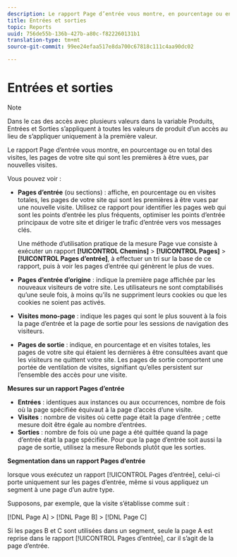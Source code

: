 ```yaml
---
description: Le rapport Page d’entrée vous montre, en pourcentage ou en total des visites, les pages de votre site qui sont les premières à être vues, par nouvelles visites.
title: Entrées et sorties
topic: Reports
uuid: 756de55b-136b-427b-a80c-f822260131b1
translation-type: tm+mt
source-git-commit: 99ee24efaa517e8da700c67818c111c4aa90dc02

---
```



# Entrées et sorties

>[!NOTE]
>Dans le cas des accès avec plusieurs valeurs dans la variable Produits, Entrées et Sorties s’appliquent à toutes les valeurs de produit d’un accès au lieu de s’appliquer uniquement à la première valeur.

Le rapport Page d’entrée vous montre, en pourcentage ou en total des visites, les pages de votre site qui sont les premières à être vues, par nouvelles visites.

Vous pouvez voir :

* **Pages d’entrée** (ou sections) : affiche, en pourcentage ou en visites totales, les pages de votre site qui sont les premières à être vues par une nouvelle visite. Utilisez ce rapport pour identifier les pages web qui sont les points d’entrée les plus fréquents, optimiser les points d’entrée principaux de votre site et diriger le trafic d’entrée vers vos messages clés.

   Une méthode d’utilisation pratique de la mesure Page vue consiste à exécuter un rapport **[!UICONTROL Chemins]** > **[!UICONTROL Pages]** > **[!UICONTROL Pages d’entrée]**, à effectuer un tri sur la base de ce rapport, puis à voir les pages d’entrée qui génèrent le plus de vues.

* **Pages d’entrée d’origine** : indique la première page affichée par les nouveaux visiteurs de votre site. Les utilisateurs ne sont comptabilisés qu’une seule fois, à moins qu’ils ne suppriment leurs cookies ou que les cookies ne soient pas activés.
* **Visites mono-page** : indique les pages qui sont le plus souvent à la fois la page d’entrée et la page de sortie pour les sessions de navigation des visiteurs.
* **Pages de sortie** : indique, en pourcentage et en visites totales, les pages de votre site qui étaient les dernières à être consultées avant que les visiteurs ne quittent votre site. Les pages de sortie comportent une portée de ventilation de visites, signifiant qu’elles persistent sur l’ensemble des accès pour une visite.

**Mesures sur un rapport Pages d’entrée**

* **Entrées** : identiques aux instances ou aux occurrences, nombre de fois où la page spécifiée équivaut à la page d’accès d’une visite.
* **Visites** : nombre de visites où cette page était la page d’entrée ; cette mesure doit être égale au nombre d’entrées.
* **Sorties** : nombre de fois où une page a été quittée quand la page d’entrée était la page spécifiée. Pour que la page d’entrée soit aussi la page de sortie, utilisez la mesure Rebonds plutôt que les sorties.

**Segmentation dans un rapport Pages d’entrée**

lorsque vous exécutez un rapport [!UICONTROL Pages d’entrée], celui-ci porte uniquement sur les pages d’entrée, même si vous appliquez un segment à une page d’un autre type.

Supposons, par exemple, que la visite s’établisse comme suit :

[!DNL Page A] > [!DNL Page B] > [!DNL Page C]

Si les pages B et C sont utilisées dans un segment, seule la page A est reprise dans le rapport [!UICONTROL Pages d’entrée], car il s’agit de la page d’entrée.
